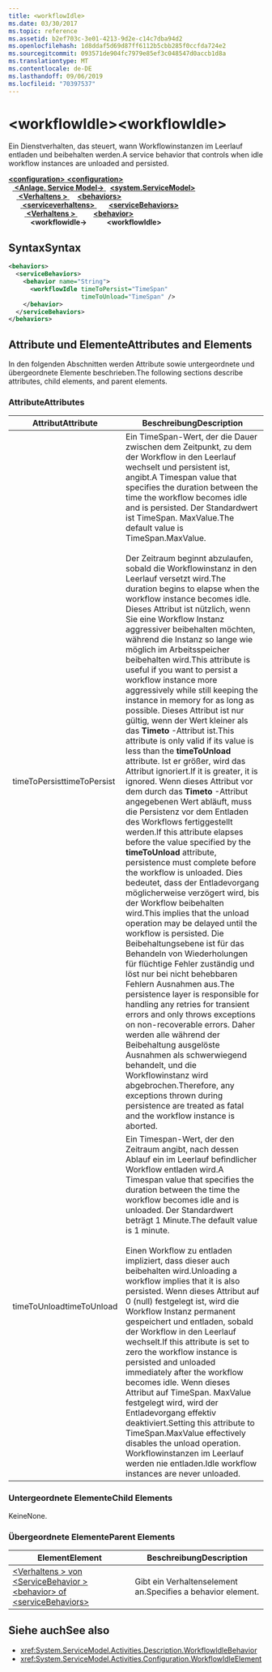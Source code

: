 ```yaml
---
title: <workflowIdle>
ms.date: 03/30/2017
ms.topic: reference
ms.assetid: b2ef703c-3e01-4213-9d2e-c14c7dba94d2
ms.openlocfilehash: 1d8ddaf5d69d87ff6112b5cbb285f0ccfda724e2
ms.sourcegitcommit: 093571de904fc7979e85ef3c048547d0accb1d8a
ms.translationtype: MT
ms.contentlocale: de-DE
ms.lasthandoff: 09/06/2019
ms.locfileid: "70397537"
---
```

# <a name="workflowidle"></a><span data-ttu-id="6928c-101">\<workflowIdle></span><span class="sxs-lookup"><span data-stu-id="6928c-101">\<workflowIdle></span></span>
<span data-ttu-id="6928c-102">Ein Dienstverhalten, das steuert, wann Workflowinstanzen im Leerlauf entladen und beibehalten werden.</span><span class="sxs-lookup"><span data-stu-id="6928c-102">A service behavior that controls when idle workflow instances are unloaded and persisted.</span></span>  
  
<span data-ttu-id="6928c-103">[ **\<configuration>** ](../configuration-element.md)</span><span class="sxs-lookup"><span data-stu-id="6928c-103">[**\<configuration>**](../configuration-element.md)</span></span>\
<span data-ttu-id="6928c-104">&nbsp;&nbsp;[ **\<Anlage. Service Model->** ](system-servicemodel-of-workflow.md)</span><span class="sxs-lookup"><span data-stu-id="6928c-104">&nbsp;&nbsp;[**\<system.ServiceModel>**](system-servicemodel-of-workflow.md)</span></span>\
<span data-ttu-id="6928c-105">&nbsp;&nbsp;&nbsp;&nbsp;[ **\<Verhaltens >** ](behaviors-of-workflow.md)</span><span class="sxs-lookup"><span data-stu-id="6928c-105">&nbsp;&nbsp;&nbsp;&nbsp;[**\<behaviors>**](behaviors-of-workflow.md)</span></span>\
<span data-ttu-id="6928c-106">&nbsp;&nbsp;&nbsp;&nbsp;&nbsp;&nbsp;[ **\<serviceverhaltens>** ](servicebehaviors-of-workflow.md)</span><span class="sxs-lookup"><span data-stu-id="6928c-106">&nbsp;&nbsp;&nbsp;&nbsp;&nbsp;&nbsp;[**\<serviceBehaviors>**](servicebehaviors-of-workflow.md)</span></span>\
<span data-ttu-id="6928c-107">&nbsp;&nbsp;&nbsp;&nbsp;&nbsp;&nbsp;&nbsp;&nbsp;[ **\<Verhaltens >** ](behavior-of-servicebehaviors-of-workflow.md)</span><span class="sxs-lookup"><span data-stu-id="6928c-107">&nbsp;&nbsp;&nbsp;&nbsp;&nbsp;&nbsp;&nbsp;&nbsp;[**\<behavior>**](behavior-of-servicebehaviors-of-workflow.md)</span></span>\
<span data-ttu-id="6928c-108">&nbsp;&nbsp;&nbsp;&nbsp;&nbsp;&nbsp;&nbsp;&nbsp;&nbsp;&nbsp; **\<workflowidle->**</span><span class="sxs-lookup"><span data-stu-id="6928c-108">&nbsp;&nbsp;&nbsp;&nbsp;&nbsp;&nbsp;&nbsp;&nbsp;&nbsp;&nbsp;**\<workflowIdle>**</span></span>  
  
## <a name="syntax"></a><span data-ttu-id="6928c-109">Syntax</span><span class="sxs-lookup"><span data-stu-id="6928c-109">Syntax</span></span>  
  
```xml  
<behaviors>
  <serviceBehaviors>
    <behavior name="String">
      <workflowIdle timeToPersist="TimeSpan" 
                    timeToUnload="TimeSpan" />
    </behavior>
  </serviceBehaviors>
</behaviors>  
```  
  
## <a name="attributes-and-elements"></a><span data-ttu-id="6928c-110">Attribute und Elemente</span><span class="sxs-lookup"><span data-stu-id="6928c-110">Attributes and Elements</span></span>  
 <span data-ttu-id="6928c-111">In den folgenden Abschnitten werden Attribute sowie untergeordnete und übergeordnete Elemente beschrieben.</span><span class="sxs-lookup"><span data-stu-id="6928c-111">The following sections describe attributes, child elements, and parent elements.</span></span>  
  
### <a name="attributes"></a><span data-ttu-id="6928c-112">Attribute</span><span class="sxs-lookup"><span data-stu-id="6928c-112">Attributes</span></span>  
  
|<span data-ttu-id="6928c-113">Attribut</span><span class="sxs-lookup"><span data-stu-id="6928c-113">Attribute</span></span>|<span data-ttu-id="6928c-114">Beschreibung</span><span class="sxs-lookup"><span data-stu-id="6928c-114">Description</span></span>|  
|---------------|-----------------|  
|<span data-ttu-id="6928c-115">timeToPersist</span><span class="sxs-lookup"><span data-stu-id="6928c-115">timeToPersist</span></span>|<span data-ttu-id="6928c-116">Ein TimeSpan-Wert, der die Dauer zwischen dem Zeitpunkt, zu dem der Workflow in den Leerlauf wechselt und persistent ist, angibt.</span><span class="sxs-lookup"><span data-stu-id="6928c-116">A Timespan value that specifies the duration between the time the workflow becomes idle and is persisted.</span></span> <span data-ttu-id="6928c-117">Der Standardwert ist TimeSpan. MaxValue.</span><span class="sxs-lookup"><span data-stu-id="6928c-117">The default value is TimeSpan.MaxValue.</span></span><br /><br /> <span data-ttu-id="6928c-118">Der Zeitraum beginnt abzulaufen, sobald die Workflowinstanz in den Leerlauf versetzt wird.</span><span class="sxs-lookup"><span data-stu-id="6928c-118">The duration begins to elapse when the workflow instance becomes idle.</span></span> <span data-ttu-id="6928c-119">Dieses Attribut ist nützlich, wenn Sie eine Workflow Instanz aggressiver beibehalten möchten, während die Instanz so lange wie möglich im Arbeitsspeicher beibehalten wird.</span><span class="sxs-lookup"><span data-stu-id="6928c-119">This attribute  is useful if you want to persist a workflow instance more aggressively while still keeping the instance in memory for as long as possible.</span></span> <span data-ttu-id="6928c-120">Dieses Attribut ist nur gültig, wenn der Wert kleiner als das **Timeto** -Attribut ist.</span><span class="sxs-lookup"><span data-stu-id="6928c-120">This attribute  is only valid if its value is less than the **timeToUnload** attribute.</span></span> <span data-ttu-id="6928c-121">Ist er größer, wird das Attribut ignoriert.</span><span class="sxs-lookup"><span data-stu-id="6928c-121">If it is greater, it is ignored.</span></span> <span data-ttu-id="6928c-122">Wenn dieses Attribut vor dem durch das **Timeto** -Attribut angegebenen Wert abläuft, muss die Persistenz vor dem Entladen des Workflows fertiggestellt werden.</span><span class="sxs-lookup"><span data-stu-id="6928c-122">If this attribute elapses before the value specified by the **timeToUnload** attribute, persistence must complete before the workflow is unloaded.</span></span> <span data-ttu-id="6928c-123">Dies bedeutet, dass der Entladevorgang möglicherweise verzögert wird, bis der Workflow beibehalten wird.</span><span class="sxs-lookup"><span data-stu-id="6928c-123">This implies that the unload operation may be delayed until the workflow is persisted.</span></span> <span data-ttu-id="6928c-124">Die Beibehaltungsebene ist für das Behandeln von Wiederholungen für flüchtige Fehler zuständig und löst nur bei nicht behebbaren Fehlern Ausnahmen aus.</span><span class="sxs-lookup"><span data-stu-id="6928c-124">The persistence layer is responsible for handling any retries for transient errors and only throws exceptions on non-recoverable errors.</span></span> <span data-ttu-id="6928c-125">Daher werden alle während der Beibehaltung ausgelöste Ausnahmen als schwerwiegend behandelt, und die Workflowinstanz wird abgebrochen.</span><span class="sxs-lookup"><span data-stu-id="6928c-125">Therefore, any exceptions thrown during persistence are treated as fatal and the workflow instance is aborted.</span></span>|  
|<span data-ttu-id="6928c-126">timeToUnload</span><span class="sxs-lookup"><span data-stu-id="6928c-126">timeToUnload</span></span>|<span data-ttu-id="6928c-127">Ein Timespan-Wert, der den Zeitraum angibt, nach dessen Ablauf ein im Leerlauf befindlicher Workflow entladen wird.</span><span class="sxs-lookup"><span data-stu-id="6928c-127">A Timespan value that specifies the duration between the time the workflow becomes idle and is unloaded.</span></span> <span data-ttu-id="6928c-128">Der Standardwert beträgt 1 Minute.</span><span class="sxs-lookup"><span data-stu-id="6928c-128">The default value is 1 minute.</span></span><br /><br /> <span data-ttu-id="6928c-129">Einen Workflow zu entladen impliziert, dass dieser auch beibehalten wird.</span><span class="sxs-lookup"><span data-stu-id="6928c-129">Unloading a workflow implies that it is also persisted.</span></span> <span data-ttu-id="6928c-130">Wenn dieses Attribut auf 0 (null) festgelegt ist, wird die Workflow Instanz permanent gespeichert und entladen, sobald der Workflow in den Leerlauf wechselt.</span><span class="sxs-lookup"><span data-stu-id="6928c-130">If this attribute is set to zero the workflow instance is persisted and unloaded immediately after the workflow becomes idle.</span></span> <span data-ttu-id="6928c-131">Wenn dieses Attribut auf TimeSpan. MaxValue festgelegt wird, wird der Entladevorgang effektiv deaktiviert.</span><span class="sxs-lookup"><span data-stu-id="6928c-131">Setting this attribute to TimeSpan.MaxValue effectively disables the unload operation.</span></span> <span data-ttu-id="6928c-132">Workflowinstanzen im Leerlauf werden nie entladen.</span><span class="sxs-lookup"><span data-stu-id="6928c-132">Idle workflow instances are never unloaded.</span></span>|  
  
### <a name="child-elements"></a><span data-ttu-id="6928c-133">Untergeordnete Elemente</span><span class="sxs-lookup"><span data-stu-id="6928c-133">Child Elements</span></span>  
 <span data-ttu-id="6928c-134">Keine</span><span class="sxs-lookup"><span data-stu-id="6928c-134">None.</span></span>  
  
### <a name="parent-elements"></a><span data-ttu-id="6928c-135">Übergeordnete Elemente</span><span class="sxs-lookup"><span data-stu-id="6928c-135">Parent Elements</span></span>  
  
|<span data-ttu-id="6928c-136">Element</span><span class="sxs-lookup"><span data-stu-id="6928c-136">Element</span></span>|<span data-ttu-id="6928c-137">Beschreibung</span><span class="sxs-lookup"><span data-stu-id="6928c-137">Description</span></span>|  
|-------------|-----------------|  
|[<span data-ttu-id="6928c-138">\<Verhaltens > von \<ServiceBehavior ></span><span class="sxs-lookup"><span data-stu-id="6928c-138">\<behavior> of \<serviceBehaviors></span></span>](behavior-of-servicebehaviors-of-workflow.md)|<span data-ttu-id="6928c-139">Gibt ein Verhaltenselement an.</span><span class="sxs-lookup"><span data-stu-id="6928c-139">Specifies a behavior element.</span></span>|  
  
## <a name="see-also"></a><span data-ttu-id="6928c-140">Siehe auch</span><span class="sxs-lookup"><span data-stu-id="6928c-140">See also</span></span>

- <xref:System.ServiceModel.Activities.Description.WorkflowIdleBehavior>
- <xref:System.ServiceModel.Activities.Configuration.WorkflowIdleElement>

